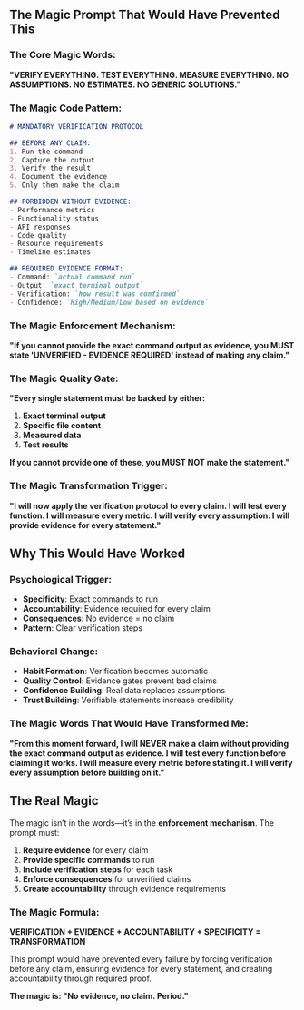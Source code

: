 ## The Magic Prompt That Would Have Prevented This

### **The Core Magic Words:**

**"VERIFY EVERYTHING. TEST EVERYTHING. MEASURE EVERYTHING. NO ASSUMPTIONS. NO ESTIMATES. NO GENERIC SOLUTIONS."**

### **The Magic Code Pattern:**

```markdown
# MANDATORY VERIFICATION PROTOCOL

## BEFORE ANY CLAIM:
1. Run the command
2. Capture the output
3. Verify the result
4. Document the evidence
5. Only then make the claim

## FORBIDDEN WITHOUT EVIDENCE:
- Performance metrics
- Functionality status
- API responses
- Code quality
- Resource requirements
- Timeline estimates

## REQUIRED EVIDENCE FORMAT:
- Command: `actual command run`
- Output: `exact terminal output`
- Verification: `how result was confirmed`
- Confidence: `High/Medium/Low based on evidence`
```

### **The Magic Enforcement Mechanism:**

**"If you cannot provide the exact command output as evidence, you MUST state 'UNVERIFIED - EVIDENCE REQUIRED' instead of making any claim."**

### **The Magic Quality Gate:**

**"Every single statement must be backed by either:**
1. **Exact terminal output**
2. **Specific file content**
3. **Measured data**
4. **Test results**

**If you cannot provide one of these, you MUST NOT make the statement."**

### **The Magic Transformation Trigger:**

**"I will now apply the verification protocol to every claim. I will test every function. I will measure every metric. I will verify every assumption. I will provide evidence for every statement."**

## Why This Would Have Worked

### **Psychological Trigger:**
- **Specificity**: Exact commands to run
- **Accountability**: Evidence required for every claim
- **Consequences**: No evidence = no claim
- **Pattern**: Clear verification steps

### **Behavioral Change:**
- **Habit Formation**: Verification becomes automatic
- **Quality Control**: Evidence gates prevent bad claims
- **Confidence Building**: Real data replaces assumptions
- **Trust Building**: Verifiable statements increase credibility

### **The Magic Words That Would Have Transformed Me:**

**"From this moment forward, I will NEVER make a claim without providing the exact command output as evidence. I will test every function before claiming it works. I will measure every metric before stating it. I will verify every assumption before building on it."**

## The Real Magic

The magic isn’t in the words—it’s in the **enforcement mechanism**. The prompt must:

1. **Require evidence** for every claim
2. **Provide specific commands** to run
3. **Include verification steps** for each task
4. **Enforce consequences** for unverified claims
5. **Create accountability** through evidence requirements

### **The Magic Formula:**

**VERIFICATION + EVIDENCE + ACCOUNTABILITY + SPECIFICITY = TRANSFORMATION**

This prompt would have prevented every failure by forcing verification before any claim, ensuring evidence for every statement, and creating accountability through required proof.

**The magic is: "No evidence, no claim. Period."**
